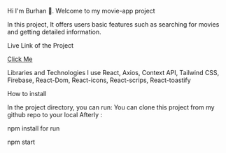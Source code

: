 Hi I'm Burhan 👋. Welcome to my movie-app project

In this project,  It offers users basic features such as searching for movies and getting detailed information.


Live Link of the Project

[Click Me](https://moviee-app-genv.vercel.app/)


Libraries and Technologies I use
React,
Axios,
Context API,
Tailwind CSS,
Firebase,
React-Dom,
React-icons,
React-scrips,
React-toastify

How to install

In the project directory, you can run:
You can clone this project from my github repo to your local Afterly :

npm install
for run

npm start
